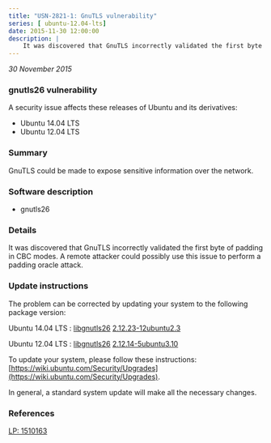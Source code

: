 ```yaml
---
title: "USN-2821-1: GnuTLS vulnerability"
series: [ ubuntu-12.04-lts]
date: 2015-11-30 12:00:00
description: |
    It was discovered that GnuTLS incorrectly validated the first byte of padding in CBC modes. A remote attacker could possibly use this issue to perform a padding oracle attack. 
--- 
```

 
 

*30 November 2015*

### gnutls26 vulnerability

A security issue affects these releases of Ubuntu and its derivatives:

* Ubuntu 14.04 LTS
* Ubuntu 12.04 LTS

### Summary

GnuTLS could be made to expose sensitive information over the network. 

### Software description

* gnutls26 

### Details

It was discovered that GnuTLS incorrectly validated the first byte of padding in CBC modes. A remote attacker could possibly use this issue to perform a padding oracle attack. 

### Update instructions

The problem can be corrected by updating your system to the following package version:

Ubuntu 14.04 LTS
 : [libgnutls26](https://launchpad.net/ubuntu/+source/gnutls26) <span> [2.12.23-12ubuntu2.3](https://launchpad.net/ubuntu/+source/gnutls26/2.12.23-12ubuntu2.3) </span> 

Ubuntu 12.04 LTS
 : [libgnutls26](https://launchpad.net/ubuntu/+source/gnutls26) <span> [2.12.14-5ubuntu3.10](https://launchpad.net/ubuntu/+source/gnutls26/2.12.14-5ubuntu3.10) </span> 

To update your system, please follow these instructions: [https://wiki.ubuntu.com/Security/Upgrades](https://wiki.ubuntu.com/Security/Upgrades).

In general, a standard system update will make all the necessary changes. 

### References

 
 [LP: 1510163](https://launchpad.net/bugs/1510163)
 

